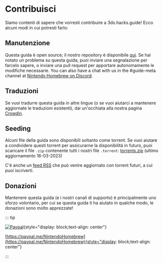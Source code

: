 # Contribuisci

Siamo contenti di sapere che vorresti contribuire a 3ds.hacks.guide! Ecco alcuni modi in cui potresti farlo:

## Manutenzione

Questa guida è open source; il nostro repository è disponibile [qui](https://github.com/hacks-guide/Guide_3DS). Se hai notato un problema su questa guida, puoi inviare una segnalazione per farcelo sapere, o inviare una pull request per apportare autonomamente le modifiche necessarie. You can also have a chat with us in the #guide-meta channel at [Nintendo Homebrew on Discord](https://discord.gg/MWxPgEp).

## Traduzioni

Se vuoi tradurre questa guida in altre lingue (o se vuoi aiutarci a mantenere aggiornate le traduzioni esistenti), dai un'occhiata alla nostra pagina [Crowdin](https://crowdin.com/project/3ds-guide).

## Seeding

Alcuni file della guida sono disponibili soltanto come torrent. Se vuoi aiutare a condividere questi torrent per assicurarne la disponibilità in futuro, puoi scaricare il file `.zip` contenente tutti i nostri file `.torrent`: [torrents.zip](/assets/torrents.zip) (ultimo aggiornamento 16-03-2023)

C'è anche un [feed RSS](/rss.xml) che può venire aggiornato con torrent futuri, a cui puoi iscriverti.

## Donazioni

Mantenere questa guida (e i nostri canali di supporto) è principalmente uno sforzo volontario, per cui se questa guida ti ha aiutato in qualche modo, le donazioni sono molto apprezzate!

::: tip

[![Paypal](/images/paypal_white.png)](https://paypal.me/NintendoHomebrew){style="display: block;text-align: center"}

[https://paypal.me/NintendoHomebrew](https://paypal.me/NintendoHomebrew){style="display: block;text-align: center"}

:::

